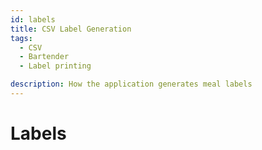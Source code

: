 ```yaml
---
id: labels
title: CSV Label Generation
tags:
  - CSV
  - Bartender
  - Label printing

description: How the application generates meal labels
---
```


# Labels
